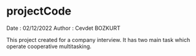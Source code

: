 # projectCode
Date : 02/12/2022
Author : Cevdet BOZKURT

This project created for a company interview.
It has two main task which operate cooperative multitasking.

